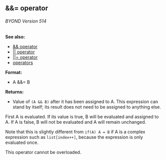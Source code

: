 ## &&= operator 
###### BYOND Version 514
**See also:**
*   [&& operator](/operator/&&)
*   [\|\| operator](/operator/%7C%7C)
*   [\|\|= operator](/operator/%7C%7C=)
*   [operators](/operator)
<!-- -->
**Format:**
*   A &&= B
<!-- -->
**Returns:**
*   Value of `(A && B)` after it has been assigned to A. This expression
    can stand by itself; its result does not need to be assigned to
    anything else.


First A is evaluated. If its value is true, B will be evaluated
and assigned to A. If A is false, B will not be evaluated and A will
remain unchanged. 

Note that this is slightly different from
`if(A) A = B` if A is a complex expression such as `list[index++]`,
because the expression is only evaluated once. 

This operator
cannot be overloaded.